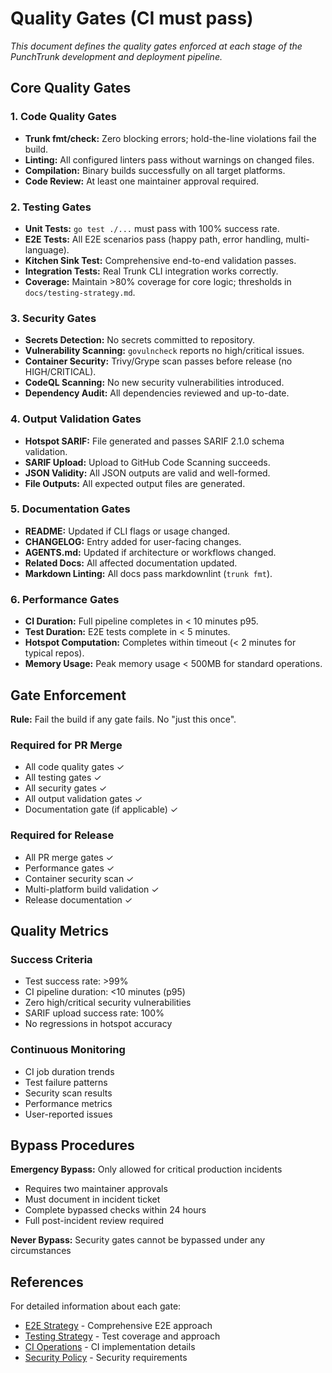 # Quality Gates (CI must pass)

_This document defines the quality gates enforced at each stage of the PunchTrunk development and deployment pipeline._

## Core Quality Gates

### 1. Code Quality Gates

- **Trunk fmt/check:** Zero blocking errors; hold-the-line violations fail the build.
- **Linting:** All configured linters pass without warnings on changed files.
- **Compilation:** Binary builds successfully on all target platforms.
- **Code Review:** At least one maintainer approval required.

### 2. Testing Gates

- **Unit Tests:** `go test ./...` must pass with 100% success rate.
- **E2E Tests:** All E2E scenarios pass (happy path, error handling, multi-language).
- **Kitchen Sink Test:** Comprehensive end-to-end validation passes.
- **Integration Tests:** Real Trunk CLI integration works correctly.
- **Coverage:** Maintain >80% coverage for core logic; thresholds in `docs/testing-strategy.md`.

### 3. Security Gates

- **Secrets Detection:** No secrets committed to repository.
- **Vulnerability Scanning:** `govulncheck` reports no high/critical issues.
- **Container Security:** Trivy/Grype scan passes before release (no HIGH/CRITICAL).
- **CodeQL Scanning:** No new security vulnerabilities introduced.
- **Dependency Audit:** All dependencies reviewed and up-to-date.

### 4. Output Validation Gates

- **Hotspot SARIF:** File generated and passes SARIF 2.1.0 schema validation.
- **SARIF Upload:** Upload to GitHub Code Scanning succeeds.
- **JSON Validity:** All JSON outputs are valid and well-formed.
- **File Outputs:** All expected output files are generated.

### 5. Documentation Gates

- **README:** Updated if CLI flags or usage changed.
- **CHANGELOG:** Entry added for user-facing changes.
- **AGENTS.md:** Updated if architecture or workflows changed.
- **Related Docs:** All affected documentation updated.
- **Markdown Linting:** All docs pass markdownlint (`trunk fmt`).

### 6. Performance Gates

- **CI Duration:** Full pipeline completes in < 10 minutes p95.
- **Test Duration:** E2E tests complete in < 5 minutes.
- **Hotspot Computation:** Completes within timeout (< 2 minutes for typical repos).
- **Memory Usage:** Peak memory usage < 500MB for standard operations.

## Gate Enforcement

**Rule:** Fail the build if any gate fails. No "just this once".

### Required for PR Merge

- All code quality gates ✓
- All testing gates ✓
- All security gates ✓
- All output validation gates ✓
- Documentation gate (if applicable) ✓

### Required for Release

- All PR merge gates ✓
- Performance gates ✓
- Container security scan ✓
- Multi-platform build validation ✓
- Release documentation ✓

## Quality Metrics

### Success Criteria

- Test success rate: >99%
- CI pipeline duration: <10 minutes (p95)
- Zero high/critical security vulnerabilities
- SARIF upload success rate: 100%
- No regressions in hotspot accuracy

### Continuous Monitoring

- CI job duration trends
- Test failure patterns
- Security scan results
- Performance metrics
- User-reported issues

## Bypass Procedures

**Emergency Bypass:** Only allowed for critical production incidents

- Requires two maintainer approvals
- Must document in incident ticket
- Complete bypassed checks within 24 hours
- Full post-incident review required

**Never Bypass:** Security gates cannot be bypassed under any circumstances

## References

For detailed information about each gate:

- [E2E Strategy](../delivery/E2E_STRATEGY.md) - Comprehensive E2E approach
- [Testing Strategy](../testing-strategy.md) - Test coverage and approach
- [CI Operations](../operations/ci.md) - CI implementation details
- [Security Policy](../policies/SECURITY_POLICY.md) - Security requirements
